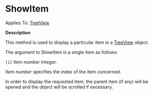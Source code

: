 




<h1 class="heading"><span class="name">ShowItem</span></h1>

Applies To: [TreeView](./treeview.md)


**Description**


This method is used to display a particular item in a [TreeView](./treeview.md) object.


The argument to ShowItem is a single item as follows:


`[1]` Item number Integer.


*Item number* specifies the index of the item concerned.


In order to display the requested item, the parent item (if any) will be opened and the object will be scrolled if necessary.



